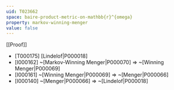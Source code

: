 ```yaml
---
uid: T023662
space: baire-product-metric-on-mathbb{r}^{omega}
property: markov-winning-menger
value: false
---
```

[[Proof]]

* [T000175] [Lindelof|P000018]
* [I000162] ~[Markov-Winning Menger|P000070] => ~[Winning Menger|P000069]
* [I000161] ~[Winning Menger|P000069] => ~[Menger|P000066]
* [I000140] ~[Menger|P000066] => ~[Lindelof|P000018]

